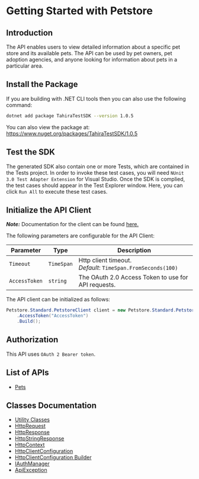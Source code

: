 
# Getting Started with Petstore

## Introduction

The API enables users to view detailed information about a specific pet store and its available pets. The API can be used by pet owners, pet adoption agencies, and anyone looking for information about pets in a particular area.

## Install the Package

If you are building with .NET CLI tools then you can also use the following command:

```bash
dotnet add package TahiraTestSDK --version 1.0.5
```

You can also view the package at:
https://www.nuget.org/packages/TahiraTestSDK/1.0.5

## Test the SDK

The generated SDK also contain one or more Tests, which are contained in the Tests project. In order to invoke these test cases, you will need `NUnit 3.0 Test Adapter Extension` for Visual Studio. Once the SDK is complied, the test cases should appear in the Test Explorer window. Here, you can click `Run All` to execute these test cases.

## Initialize the API Client

**_Note:_** Documentation for the client can be found [here.](https://www.github.com/TahiraKhattak/csharp5/tree/1.0.5/doc/client.md)

The following parameters are configurable for the API Client:

| Parameter | Type | Description |
|  --- | --- | --- |
| `Timeout` | `TimeSpan` | Http client timeout.<br>*Default*: `TimeSpan.FromSeconds(100)` |
| `AccessToken` | `string` | The OAuth 2.0 Access Token to use for API requests. |

The API client can be initialized as follows:

```csharp
Petstore.Standard.PetstoreClient client = new Petstore.Standard.PetstoreClient.Builder()
    .AccessToken("AccessToken")
    .Build();
```

## Authorization

This API uses `OAuth 2 Bearer token`.

## List of APIs

* [Pets](https://www.github.com/TahiraKhattak/csharp5/tree/1.0.5/doc/controllers/pets.md)

## Classes Documentation

* [Utility Classes](https://www.github.com/TahiraKhattak/csharp5/tree/1.0.5/doc/utility-classes.md)
* [HttpRequest](https://www.github.com/TahiraKhattak/csharp5/tree/1.0.5/doc/http-request.md)
* [HttpResponse](https://www.github.com/TahiraKhattak/csharp5/tree/1.0.5/doc/http-response.md)
* [HttpStringResponse](https://www.github.com/TahiraKhattak/csharp5/tree/1.0.5/doc/http-string-response.md)
* [HttpContext](https://www.github.com/TahiraKhattak/csharp5/tree/1.0.5/doc/http-context.md)
* [HttpClientConfiguration](https://www.github.com/TahiraKhattak/csharp5/tree/1.0.5/doc/http-client-configuration.md)
* [HttpClientConfiguration Builder](https://www.github.com/TahiraKhattak/csharp5/tree/1.0.5/doc/http-client-configuration-builder.md)
* [IAuthManager](https://www.github.com/TahiraKhattak/csharp5/tree/1.0.5/doc/i-auth-manager.md)
* [ApiException](https://www.github.com/TahiraKhattak/csharp5/tree/1.0.5/doc/api-exception.md)

